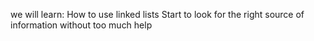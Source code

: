 we will learn:
How to use linked lists
Start to look for the right source of information without too much help